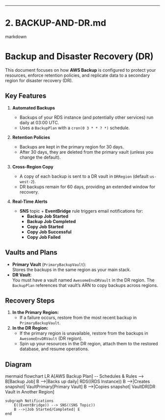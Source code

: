 ---

# 2. BACKUP-AND-DR.md

markdown
# Backup and Disaster Recovery (DR)

This document focuses on how **AWS Backup** is configured to protect your resources, enforce retention policies, and replicate data to a secondary region for disaster recovery (DR).

## Key Features

1. **Automated Backups**  
   - Backups of your RDS instance (and potentially other services) run daily at 03:00 UTC.
   - Uses a `BackupPlan` with a `cron(0 3 * * ? *)` schedule.

2. **Retention Policies**  
   - Backups are kept in the primary region for 30 days.
   - After 30 days, they are deleted from the primary vault (unless you change the default).

3. **Cross-Region Copy**  
   - A copy of each backup is sent to a DR vault in `DRRegion` (default `us-west-2`).
   - DR backups remain for 60 days, providing an extended window for recovery.

4. **Real-Time Alerts**  
   - **SNS** topic + **EventBridge** rule triggers email notifications for:
     - **Backup Job Started**  
     - **Backup Job Completed**  
     - **Copy Job Started**  
     - **Copy Job Successful**  
     - **Copy Job Failed**  

## Vaults and Plans

- **Primary Vault** (`PrimaryBackupVault`):  
  Stores the backups in the same region as your main stack.
- **DR Vault**:  
  You must have a vault named `AwesomeEnvDRVault` in the DR region. The `BackupPlan` references that vault’s ARN to copy backups across regions.

## Recovery Steps

1. **In the Primary Region:**  
   - If a failure occurs, restore from the most recent backup in `PrimaryBackupVault`.
2. **In the DR Region:**  
   - If the primary region is unavailable, restore from the backups in `AwesomeEnvDRVault` (DR region).  
   - Spin up your resources in the DR region, attach them to the restored database, and resume operations.

## Diagram

mermaid
flowchart LR
    A[AWS Backup Plan] -- Schedules & Rules --> B[Backup Job]
    B -->|Backs up daily| RDS((RDS Instance))
    B -->|Creates snapshot| VaultPrimary[Primary Vault]
    B -->|Copies snapshot| VaultDR[DR Vault in Another Region]

    subgraph Notifications
        E((EventBridge)) --> SNS((SNS Topic))
        B -->|Job Started/Completed| E
    end